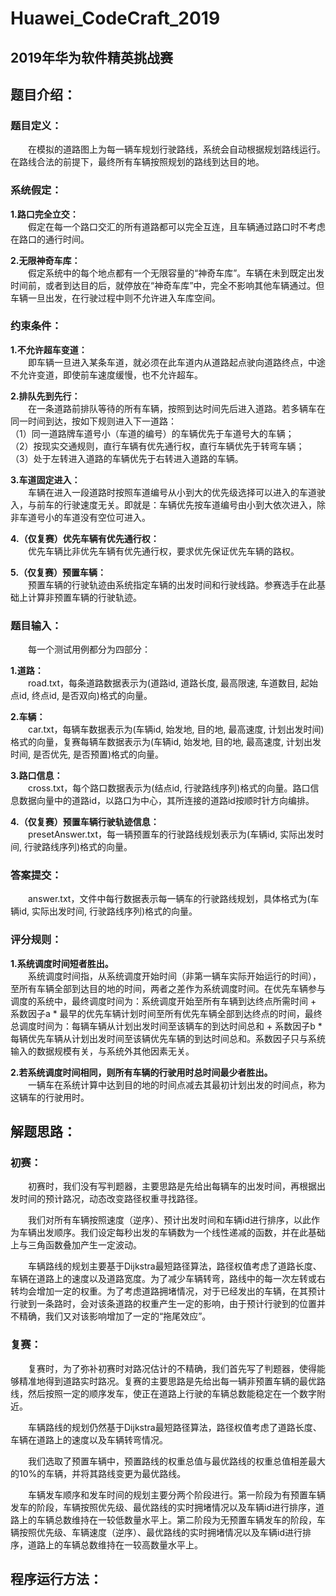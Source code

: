 # Huawei_CodeCraft_2019 
## 2019年华为软件精英挑战赛

## 题目介绍：
### 题目定义：
&emsp;&emsp;在模拟的道路图上为每一辆车规划行驶路线，系统会自动根据规划路线运行。在路线合法的前提下，最终所有车辆按照规划的路线到达目的地。

### 系统假定：
**1.路口完全立交：**  
&emsp;&emsp;假定在每一个路口交汇的所有道路都可以完全互连，且车辆通过路口时不考虑在路口的通行时间。


**2.无限神奇车库：**  
&emsp;&emsp;假定系统中的每个地点都有一个无限容量的“神奇车库”。车辆在未到既定出发时间前，或者到达目的后，就停放在“神奇车库”中，完全不影响其他车辆通过。但车辆一旦出发，在行驶过程中则不允许进入车库空间。

### 约束条件：
**1.不允许超车变道：**  
&emsp;&emsp;即车辆一旦进入某条车道，就必须在此车道内从道路起点驶向道路终点，中途不允许变道，即使前车速度缓慢，也不允许超车。


**2.排队先到先行：**  
&emsp;&emsp;在一条道路前排队等待的所有车辆，按照到达时间先后进入道路。若多辆车在同一时间到达，按如下规则进入下一道路：  
（1）同一道路牌车道号小（车道的编号）的车辆优先于车道号大的车辆；  
（2）按现实交通规则，直行车辆有优先通行权，直行车辆优先于转弯车辆；  
（3）处于左转进入道路的车辆优先于右转进入道路的车辆。


**3.车道固定进入：**  
&emsp;&emsp;车辆在进入一段道路时按照车道编号从小到大的优先级选择可以进入的车道驶入，与前车的行驶速度无关。即就是：车辆优先按车道编号由小到大依次进入，除非车道号小的车道没有空位可进入。


**4.（仅复赛）优先车辆有优先通行权：**  
&emsp;&emsp;优先车辆比非优先车辆有优先通行权，要求优先保证优先车辆的路权。


**5.（仅复赛）预置车辆：**  
&emsp;&emsp;预置车辆的行驶轨迹由系统指定车辆的出发时间和行驶线路。参赛选手在此基础上计算非预置车辆的行驶轨迹。


### 题目输入：
&emsp;&emsp;每一个测试用例都分为四部分：


**1.道路：**  
&emsp;&emsp;road.txt，每条道路数据表示为(道路id, 道路长度, 最高限速, 车道数目, 起始点id, 终点id, 是否双向)格式的向量。


**2.车辆：**  
&emsp;&emsp;car.txt，每辆车数据表示为(车辆id, 始发地, 目的地, 最高速度, 计划出发时间)格式的向量，复赛每辆车数据表示为(车辆id, 始发地, 目的地, 最高速度, 计划出发时间, 是否优先, 是否预置)格式的向量。


**3.路口信息：**  
&emsp;&emsp;cross.txt，每个路口数据表示为(结点id, 行驶路线序列)格式的向量。路口信息数据向量中的道路id，以路口为中心，其所连接的道路id按顺时针方向编排。


**4.（仅复赛）预置车辆行驶轨迹信息：**  
&emsp;&emsp;presetAnswer.txt，每一辆预置车的行驶路线规划表示为(车辆id, 实际出发时间, 行驶路线序列)格式的向量。


### 答案提交：
&emsp;&emsp;answer.txt，文件中每行数据表示每一辆车的行驶路线规划，具体格式为(车辆id, 实际出发时间, 行驶路线序列)格式的向量。


### 评分规则：
**1.系统调度时间短者胜出。**  
&emsp;&emsp;系统调度时间指，从系统调度开始时间（非第一辆车实际开始运行的时间），至所有车辆全部到达目的地的时间，两者之差作为系统调度时间。在优先车辆参与调度的系统中，最终调度时间为：系统调度开始至所有车辆到达终点所需时间 + 系数因子a * 最早的优先车辆计划时间至所有优先车辆全部到达终点的时间，最终总调度时间为：每辆车辆从计划出发时间至该辆车的到达时间总和 + 系数因子b * 每辆优先车辆从计划出发时间至该辆优先车辆的到达时间总和。系数因子只与系统输入的数据规模有关，与系统外其他因素无关。


**2.若系统调度时间相同，则所有车辆的行驶用时总时间最少者胜出。**  
&emsp;&emsp;一辆车在系统计算中达到目的地的时间点减去其最初计划出发的时间点，称为这辆车的行驶用时。


## 解题思路：
### 初赛：  
&emsp;&emsp;初赛时，我们没有写判题器，主要思路是先给出每辆车的出发时间，再根据出发时间的预计路况，动态改变路径权重寻找路径。


&emsp;&emsp;我们对所有车辆按照速度（逆序）、预计出发时间和车辆id进行排序，以此作为车辆出发顺序。我们设定每秒出发的车辆数为一个线性递减的函数，并在此基础上与三角函数叠加产生一定波动。


&emsp;&emsp;车辆路线的规划主要基于Dijkstra最短路径算法，路径权值考虑了道路长度、车辆在道路上的速度以及道路宽度。为了减少车辆转弯，路线中的每一次左转或右转均会增加一定的权重。为了考虑道路拥堵情况，对于已经发出的车辆，在其预计行驶到一条路时，会对该条道路的权重产生一定的影响，由于预计行驶到的位置并不精确，我们又对该影响增加了一定的“拖尾效应”。


### 复赛：
&emsp;&emsp;复赛时，为了弥补初赛时对路况估计的不精确，我们首先写了判题器，使得能够精准地得到道路实时路况。复赛的主要思路是先给出每一辆非预置车辆的最优路线，然后按照一定的顺序发车，使正在道路上行驶的车辆总数能稳定在一个数字附近。


&emsp;&emsp;车辆路线的规划仍然基于Dijkstra最短路径算法，路径权值考虑了道路长度、车辆在道路上的速度以及车辆转弯情况。


&emsp;&emsp;我们选取了预置车辆中，预置路线的权重总值与最优路线的权重总值相差最大的10%的车辆，并将其路线变更为最优路线。


&emsp;&emsp;车辆发车顺序和发车时间的规划主要分两个阶段进行。第一阶段为有预置车辆发车的阶段，车辆按照优先级、最优路线的实时拥堵情况以及车辆id进行排序，道路上的车辆总数维持在一较低数量水平上。第二阶段为无预置车辆发车的阶段，车辆按照优先级、车辆速度（逆序）、最优路线的实时拥堵情况以及车辆id进行排序，道路上的车辆总数维持在一较高数量水平上。
    
    
## 程序运行方法：
